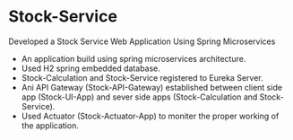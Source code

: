 # Stock-Service
Developed a Stock Service Web Application Using Spring Microservices

- An application build using spring microservices architecture.
- Used H2 spring embedded database.
- Stock-Calculation and Stock-Service registered to Eureka Server.
- Ani API Gateway (Stock-API-Gateway) established between client side app (Stock-UI-App) and sever side apps (Stock-Calculation and Stock-Service).
- Used Actuator (Stock-Actuator-App) to moniter the proper working of the application.
